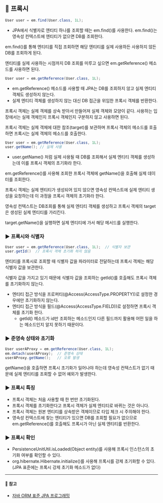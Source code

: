 ## 📑 프록시

```java
User user = em.find(User.class, 1L);
```

- JPA에서 식별자로 엔티티 하나를 조회할 때는 em.find()를 사용한다. em.find()는 영속성 컨텍스트에 엔티티가 없으면 DB를 조회한다.

em.find()를 통해 엔티티를 직접 조회하면 해당 엔티티를 실제 사용하든 사용하지 않든 DB를 조회하게 된다.

엔티티를 실제 사용하는 시점까지 DB 조회를 미루고 싶으면 em.getReference() 메소드를 사용하면 된다.

```java
User user = em.getReference(User.class, 1L);
```

- em.getReference() 메소드를 사용할 때 JPA는 DB를 조회하지 않고 실제 엔티티 객체도 생성하지 않는다.
- 실제 엔티티 객체를 생성하지 않는 대신 DB 접근을 위임한 프록시 객체를 반환한다.

프록시 객체는 실제 객체를 상속 받아서 만들어져 실제 객체와 모양이 같다. 사용하는 입장에서는 실제 객체인지 프록시 객체인지 구분하지 않고 사용하면 된다.

프록시 객체는 실제 객체에 대한 참조(target)를 보관하며 프록시 객체의 메소드를 호출하면 프록시는 실제 객체의 메소드를 호출한다.

```java
User user = em.getReference(User.class, 1L);
user.getName(); // 실제 사용
```

- user.getName() 처럼 실제 사용될 때 DB를 조회해서 실제 엔티티 객체를 생성하는데 이를 프록시 객체의 초기화라 한다.

em.getReference()를 사용해 조회한 프록시 객체에 getName()을 호출해 실제 데이터를 조회한다.

프록시 객체는 실제 엔티티가 생성되어 있지 않으면 영속성 컨텍스트에 실제 엔티티 생성을 요청하는데 이 과정을 프록시 객체의 초기화라 한다.

영속성 컨텍스트는 DB조회를 통해 실제 엔티티 객체를 생성하고 프록시 객체의 target은 생성된 실제 엔티티를 가리킨다.

target.getName()을 실행하면 실제 엔티티에 가서 해당 메서드를 실행한다.

### ▶︎ 프록시와 식별자

```java
User user = em.getReference(User.class, 1L);  // 식별자 보관
user.getId()  // 프록시 객체 초기화 하지 않음
```

엔티티를 프록시로 조회할 때 식별자 값을 파라미터로 전달하는데 프록시 객체는 해당 식별자 값을 보관한다.

식별자 값을 가지고 있기 때문에 식별자 값을 조회하는 getId()를 호출해도 프록시 객체를 초기화하지 않는다.

- 엔티티 접근 방식을 프로퍼티(@Access(AccessType.PROPERTY))로 설정한 경우에만 초기화하지 않는다.
- 엔티티 접근 방식을 필드(@Access(AccessType.FIELD))로 설정하면 프록시 객체를 초기화 한다.
  - getId() 메소드가 id만 조회하는 메소드인지 다른 필드까지 활용해 어떤 일을 하는 메소드인지 알지 못하기 때문이다.

### ▶︎ 준영속 상태와 초기화

```java
User userAProxy = em.getReference(User.class, 1L);
em.detach(userAProxy);  // 준영속 상태
userAProxy.getName();   // 오류 발생
```

getName()을 호출하면 프록시 초기화가 일어나야 하는데 영속성 컨텍스트가 없기 때문에 실제 엔티티를 조회할 수 없어 예외가 발생한다.

### ▶︎ 프록시 특징

- 프록시 객체는 처음 사용할 때 한 번만 초기화된다.
- 프록시 객체를 초기화한다고 프록시 객체가 실제 엔티티로 바뀌는 것은 아니다.
- 프록시 객체는 원본 엔티티를 상속받은 객체이므로 타입 체크 시 주의해야 한다.
- 영속성 컨텍스트에 찾는 엔티티가 있으면 DB를 조회할 필요가 없으므로 em.getReference()를 호출해도 프록시가 아닌 실제 엔티티를 반환한다.

### ▶︎ 프록시 확인

- PersistenceUnitUtil.isLoaded(Object entity)를 사용해 프록시 인스턴스의 초기화 여부를 확인할 수 있다.
- org.hibernate.Hibernate.initialize()를 사용해 프록시를 강제 초기화할 수 있다.(JPA 표준에는 프록시 강제 초기화 메소드가 없다)

---

#### 📌 참고

- [자바 ORM 표준 JPA 프로그래밍](http://www.kyobobook.co.kr/product/detailViewKor.laf?mallGb=KOR&ejkGb=KOR&barcode=9788960777330)